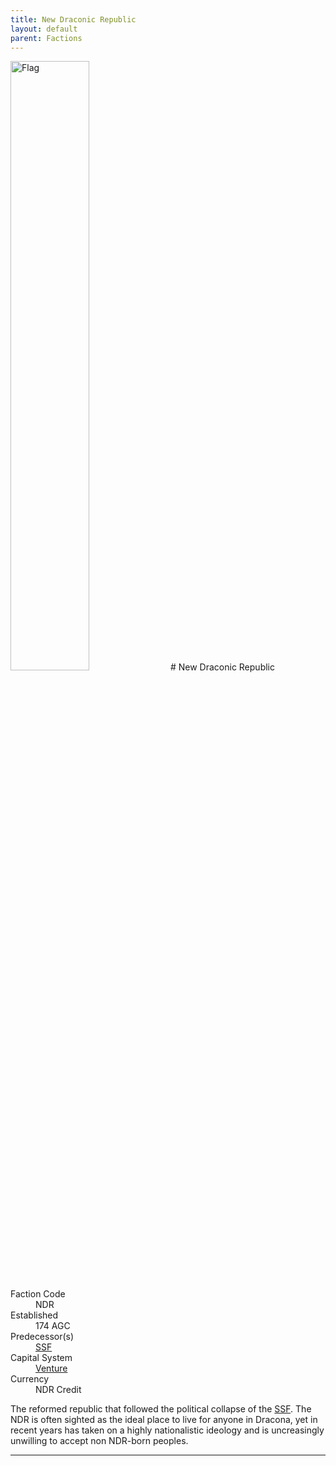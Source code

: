 ```yaml
---
title: New Draconic Republic
layout: default
parent: Factions
---
```


<img src="../../img/flag_ndr.png" alt="Flag" width="50%"/>
# New Draconic Republic
<dl>
    <dt>Faction Code</dt><dd>NDR</dd>
    <dt>Established</dt><dd>174 AGC</dd>
    <dt>Predecessor(s)</dt><dd><a href="ssf.html">SSF</a></dd>
    <dt>Capital System</dt><dd><a href="../systems/venture/">Venture</a></dd>
    <dt>Currency</dt><dd>NDR Credit</dd>
</dl>

The reformed republic that followed the political collapse of the [SSF]. The NDR is often sighted as the ideal place to live for anyone in Dracona, yet in recent years has taken on a highly nationalistic ideology and is uncreasingly unwilling to accept non NDR-born peoples.

----

[SSF]: ./ssf.html